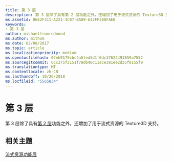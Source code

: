 ```yaml
---
title: 第 3 层
description: 第 3 层除了具有第 2 层功能之外，还增加了用于流式资源的 Texture3D 支持。
ms.assetid: 86E2F311-A221-4C87-BA89-642FF388FAEB
keywords:
- 第 3 层
author: michaelfromredmond
ms.author: mithom
ms.date: 02/08/2017
ms.topic: article
ms.localizationpriority: medium
ms.openlocfilehash: 02eb9179cbc4a5fed5d1f6dc37622491859a7552
ms.sourcegitcommit: 6cc275f2151f78db40c11ace381ee2d35f0155f9
ms.translationtype: MT
ms.contentlocale: zh-CN
ms.lasthandoff: 10/26/2018
ms.locfileid: "5565834"
---
```

# <a name="tier-3"></a>第 3 层


第 3 层除了具有[第 2 层](tier-2.md)功能之外，还增加了用于流式资源的 Texture3D 支持。

## <a name="span-idrelated-topicsspanrelated-topics"></a><span id="related-topics"></span>相关主题


[流式资源功能层](streaming-resources-features-tiers.md)

 

 




